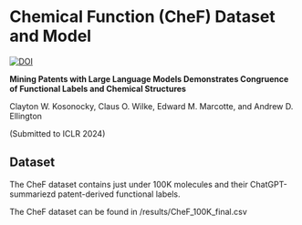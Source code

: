 # Chemical Function (CheF) Dataset and Model

[![DOI](https://zenodo.org/badge/656230513.svg)](https://zenodo.org/badge/latestdoi/656230513)

**Mining Patents with Large Language Models Demonstrates Congruence of Functional Labels and Chemical Structures**

Clayton W. Kosonocky, Claus O. Wilke, Edward M. Marcotte, and Andrew D. Ellington

(Submitted to ICLR 2024)


## Dataset

The CheF dataset contains just under 100K molecules and their ChatGPT-summariezd patent-derived functional labels.

The CheF dataset can be found in /results/CheF_100K_final.csv
